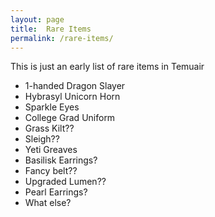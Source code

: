 ```yaml
---
layout: page
title:  Rare Items
permalink: /rare-items/
---
```


This is just an early list of rare items in Temuair

- 1-handed Dragon Slayer
- Hybrasyl Unicorn Horn
- Sparkle Eyes
- College Grad Uniform
- Grass Kilt??
- Sleigh??
- Yeti Greaves
- Basilisk Earrings?
- Fancy belt??
- Upgraded Lumen??
- Pearl Earrings?
- What else?
